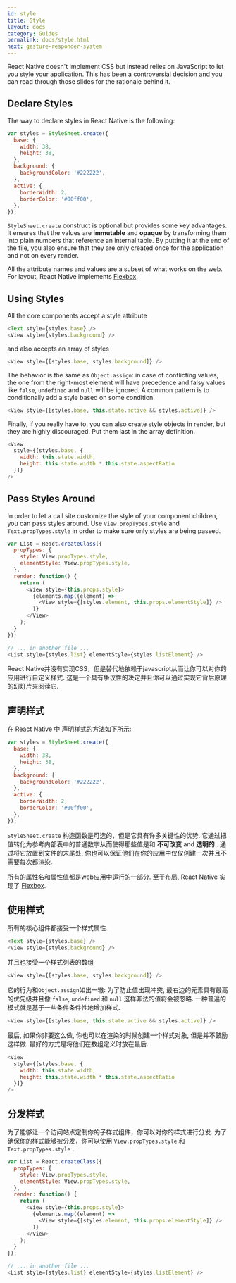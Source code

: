 ```yaml
---
id: style
title: Style
layout: docs
category: Guides
permalink: docs/style.html
next: gesture-responder-system
---
```


React Native doesn't implement CSS but instead relies on JavaScript to let you style your application. This has been a controversial decision and you can read through those slides for the rationale behind it.

<script async class="speakerdeck-embed" data-id="2e15908049bb013230960224c1b4b8bd" data-ratio="2" src="//speakerdeck.com/assets/embed.js"></script>

## Declare Styles

The way to declare styles in React Native is the following:

```javascript
var styles = StyleSheet.create({
  base: {
    width: 38,
    height: 38,
  },
  background: {
    backgroundColor: '#222222',
  },
  active: {
    borderWidth: 2,
    borderColor: '#00ff00',
  },
});
```

`StyleSheet.create` construct is optional but provides some key advantages. It ensures that the values are **immutable** and **opaque** by transforming them into plain numbers that reference an internal table. By putting it at the end of the file, you also ensure that they are only created once for the application and not on every render.

All the attribute names and values are a subset of what works on the web. For layout, React Native implements [Flexbox](/react-native/docs/flexbox.html).

## Using Styles

All the core components accept a style attribute

```javascript
<Text style={styles.base} />
<View style={styles.background} />
```

and also accepts an array of styles

```javascript
<View style={[styles.base, styles.background]} />
```

The behavior is the same as `Object.assign`: in case of conflicting values, the one from the right-most element will have precedence and falsy values like `false`, `undefined` and `null` will be ignored. A common pattern is to conditionally add a style based on some condition.

```javascript
<View style={[styles.base, this.state.active && styles.active]} />
```

Finally, if you really have to, you can also create style objects in render, but they are highly discouraged. Put them last in the array definition.

```javascript
<View
  style={[styles.base, {
    width: this.state.width,
    height: this.state.width * this.state.aspectRatio
  }]}
/>
```

## Pass Styles Around

In order to let a call site customize the style of your component children, you can pass styles around. Use `View.propTypes.style` and `Text.propTypes.style` in order to make sure only styles are being passed.

```javascript
var List = React.createClass({
  propTypes: {
    style: View.propTypes.style,
    elementStyle: View.propTypes.style,
  },
  render: function() {
    return (
      <View style={this.props.style}>
        {elements.map((element) =>
          <View style={[styles.element, this.props.elementStyle]} />
        )}
      </View>
    );
  }
});

// ... in another file ...
<List style={styles.list} elementStyle={styles.listElement} />
```

React Native并没有实现CSS，但是替代地依赖于javascript从而让你可以对你的应用进行自定义样式. 这是一个具有争议性的决定并且你可以通过实现它背后原理的幻灯片来阅读它.

<script async class="speakerdeck-embed" data-id="2e15908049bb013230960224c1b4b8bd" data-ratio="2" src="//speakerdeck.com/assets/embed.js"></script>

## 声明样式

在 React Native 中 声明样式的方法如下所示:

```javascript
var styles = StyleSheet.create({
  base: {
    width: 38,
    height: 38,
  },
  background: {
    backgroundColor: '#222222',
  },
  active: {
    borderWidth: 2,
    borderColor: '#00ff00',
  },
});
```

`StyleSheet.create` 构造函数是可选的，但是它具有许多关键性的优势. 它通过把值转化为参考内部表中的普通数字从而使得那些值是和 **不可改变** and **透明的** . 通过将它放置到文件的末尾处, 你也可以保证他们在你的应用中仅仅创建一次并且不需要每次都渲染.

所有的属性名和属性值都是web应用中运行的一部分. 至于布局, React Native 实现了 [Flexbox](/react-native/docs/flexbox.html).

## 使用样式

所有的核心组件都接受一个样式属性.

```javascript
<Text style={styles.base} />
<View style={styles.background} />
```

并且也接受一个样式列表的数组

```javascript
<View style={[styles.base, styles.background]} />
```

它的行为和`Object.assign`如出一辙: 为了防止值出现冲突, 最右边的元素具有最高的优先级并且像 `false`, `undefined` 和 `null` 这样非法的值将会被忽略. 一种普遍的模式就是基于一些条件条件性地增加样式.

```javascript
<View style={[styles.base, this.state.active && styles.active]} />
```

最后, 如果你非要这么做, 你也可以在渲染的时候创建一个样式对象, 但是并不鼓励这样做. 最好的方式是将他们在数组定义时放在最后.

```javascript
<View
  style={[styles.base, {
    width: this.state.width,
    height: this.state.width * this.state.aspectRatio
  }]}
/>
```

## 分发样式

为了能够让一个访问站点定制你的子样式组件，你可以对你的样式进行分发. 为了确保你的样式能够被分发，你可以使用 `View.propTypes.style` 和 `Text.propTypes.style` .

```javascript
var List = React.createClass({
  propTypes: {
    style: View.propTypes.style,
    elementStyle: View.propTypes.style,
  },
  render: function() {
    return (
      <View style={this.props.style}>
        {elements.map((element) =>
          <View style={[styles.element, this.props.elementStyle]} />
        )}
      </View>
    );
  }
});

// ... in another file ...
<List style={styles.list} elementStyle={styles.listElement} />
```
